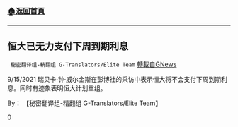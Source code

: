 ###  [:house:返回首頁](https://github.com/ourhimalayas/txt)
---


## 恒大已无力支付下周到期利息
` 秘密翻译组-精翻组 G-Translators/Elite Team` [轉載自GNews](https://gnews.org/zh-hans/1544744/)

9/15/2021 瑞贝卡·钟·威尔金斯在彭博社的采访中表示恒大将不会支付下周到期利息。同时有迹象表明恒大计划重组。

By： 【秘密翻译组-精翻组 G-Translators/Elite Team】

0
